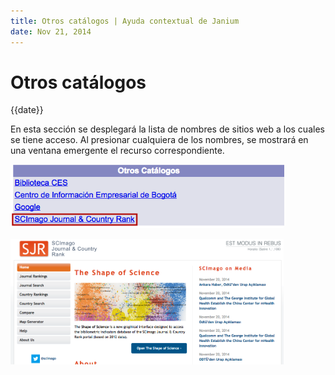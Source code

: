 ```yaml
---
title: Otros catálogos | Ayuda contextual de Janium
date: Nov 21, 2014
---
```


# Otros catálogos

{{date}}

En esta sección se desplegará la lista de nombres de sitios web a los
cuales se tiene acceso. Al presionar cualquiera de los nombres, se
mostrará en una ventana emergente el recurso correspondiente.

[<img src="Otros_catalogos.png" alt="Otros_catalogos" class="alignnone wp-image-233" width="438" height="102" />](Otros_catalogos.png)

[<img src="Otros_catalogos2.png" alt="Otros_catalogos2" class="alignnone wp-image-234" width="437" height="201" />](Otros_catalogos2.png)


